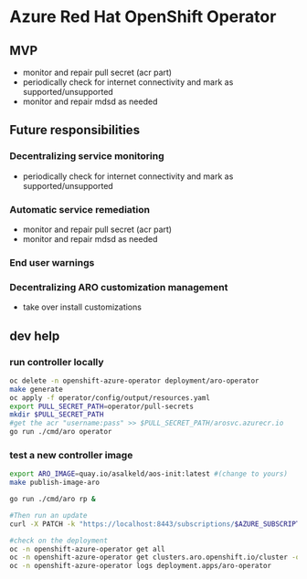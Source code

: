 # Azure Red Hat OpenShift Operator

## MVP

* monitor and repair pull secret (acr part)
* periodically check for internet connectivity and mark as supported/unsupported
* monitor and repair mdsd as needed

## Future responsibilities

### Decentralizing service monitoring

* periodically check for internet connectivity and mark as supported/unsupported

### Automatic service remediation

* monitor and repair pull secret (acr part)
* monitor and repair mdsd as needed

### End user warnings

### Decentralizing ARO customization management

* take over install customizations

## dev help

### run controller locally
```sh
oc delete -n openshift-azure-operator deployment/aro-operator
make generate
oc apply -f operator/config/output/resources.yaml
export PULL_SECRET_PATH=operator/pull-secrets
mkdir $PULL_SECRET_PATH
#get the acr "username:pass" >> $PULL_SECRET_PATH/arosvc.azurecr.io
go run ./cmd/aro operator
```

### test a new controller image

```sh
export ARO_IMAGE=quay.io/asalkeld/aos-init:latest #(change to yours)
make publish-image-aro

go run ./cmd/aro rp &

#Then run an update
curl -X PATCH -k "https://localhost:8443/subscriptions/$AZURE_SUBSCRIPTION/resourceGroups/$RESOURCEGROUP/providers/Microsoft.RedHatOpenShift/openShiftClusters/$CLUSTER?api-version=admin" --header "Content-Type: application/json" -d "{}"

#check on the deployment
oc -n openshift-azure-operator get all
oc -n openshift-azure-operator get clusters.aro.openshift.io/cluster -o yaml
oc -n openshift-azure-operator logs deployment.apps/aro-operator
```
